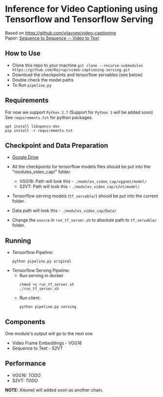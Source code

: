 # Inference for Video Captioning using Tensorflow and Tensorflow Serving
Based on https://github.com/vijayvee/video-captioning<br/>
Paper: [Sequence to Sequence -- Video to Text](http://www.cs.utexas.edu/users/ml/papers/venugopalan.iccv15.pdf)


## How to Use
- Clone this repo to your machine ```git clone --recurse-submodules https://github.com/Rajrup/video-captioning-serving.git```
- Download the checkpoints and tensorflow servables (see below)
- Double check the model paths
- To Run ```pipeline.py```

## Requirements
For now we support ```Python 2.7``` (Support for ```Python 3``` will be added soon)
See ```requirements.txt``` for python packages.
```
apt install libopencv-dev
pip install -r requirements.txt
```

## Checkpoint and Data Preparation
- [Google Drive](https://drive.google.com/open?id=1KKGOtrcrrlmmg55J1GbdHJtpgtY5os1x)
- All the checkpoints for tensorflow models files should be put into the "modules_video_cap/" folder.
  + VGG16: Path will look this - ```./modules_video_cap/vggnet/model/```
  + S2VT:  Path will look this - ```./modules_video_cap/s2vt/model/```

- Tensorflow serving models (```tf_servable/```) should be put into the current folder.
- Data path will look this - ```./modules_video_cap/Data/```
- Change the ```source``` in ```run_tf_server.sh``` to absolute path to ```tf_servable/``` folder.

## Running
- Tensorflow Pipeline:
  ```
  python pipeline.py original
  ``` 
- Tensorflow Serving Pipeline:
  + Run serving in docker
    ```
    chmod +x run_tf_server.sh
    ./run_tf_server.sh
    ```
  + Run client:
    ```
    python pipeline.py serving
    ``` 

## Components
One module's output will go to the next one
- Video Frame Embeddings - VGG16
- Sequence to Text - S2VT

## Performance
- VGG16: *TODO*
- S2VT: *TODO*


**NOTE:** Alexnet will added soon as another chain.
